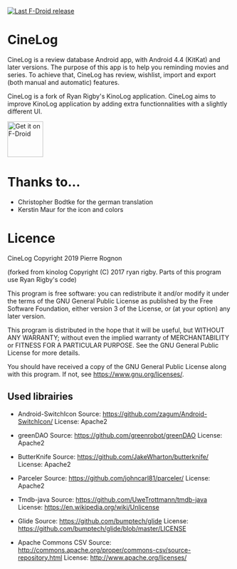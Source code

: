 [![Last F-Droid release](https://img.shields.io/f-droid/v/com.ulicae.cinelog.svg)](https://f-droid.org/packages/com.ulicae.cinelog/)

# CineLog

CineLog is a review database Android app, with Android 4.4 (KitKat) and later versions. The purpose of this app is to help you reminding movies and series.
To achieve that, CineLog has review, wishlist, import and export (both manual and automatic) features.

CineLog is a fork of Ryan Rigby's KinoLog application. CineLog aims to improve KinoLog application by adding extra functionnalities with a slightly different UI.

[<img src="https://fdroid.gitlab.io/artwork/badge/get-it-on.png"
     alt="Get it on F-Droid"
     height="80">](https://f-droid.org/packages/com.ulicae.cinelog/)
     
# Thanks to...

 - Christopher Bodtke for the german translation
 - Kerstin Maur for the icon and colors

# Licence

CineLog Copyright 2019 Pierre Rognon

(forked from kinolog Copyright (C) 2017  ryan rigby. Parts of this program use Ryan Rigby's code)

This program is free software: you can redistribute it and/or modify
it under the terms of the GNU General Public License as published by
the Free Software Foundation, either version 3 of the License, or
(at your option) any later version.

This program is distributed in the hope that it will be useful,
but WITHOUT ANY WARRANTY; without even the implied warranty of
MERCHANTABILITY or FITNESS FOR A PARTICULAR PURPOSE.  See the
GNU General Public License for more details.

You should have received a copy of the GNU General Public License
along with this program.  If not, see <https://www.gnu.org/licenses/>.

## Used librairies

  - Android-SwitchIcon
Source: https://github.com/zagum/Android-SwitchIcon/
License: Apache2

  - greenDAO
Source: https://github.com/greenrobot/greenDAO
License: Apache2

  - ButterKnife
Source: https://github.com/JakeWharton/butterknife/
License: Apache2

  - Parceler
Source: https://github.com/johncarl81/parceler/
License: Apache2

  - Tmdb-java
Source: https://github.com/UweTrottmann/tmdb-java
License: https://en.wikipedia.org/wiki/Unlicense

  - Glide
Source: https://github.com/bumptech/glide
License: https://github.com/bumptech/glide/blob/master/LICENSE

 - Apache Commons CSV
Source: http://commons.apache.org/proper/commons-csv/source-repository.html
License: http://www.apache.org/licenses/

